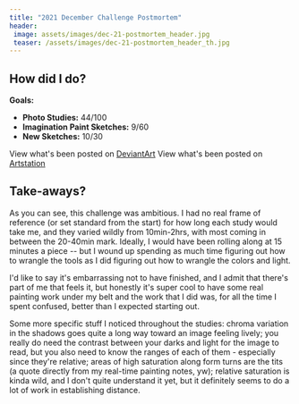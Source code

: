 ```yaml
---
title: "2021 December Challenge Postmortem"
header:
 image: assets/images/dec-21-postmortem_header.jpg
 teaser: /assets/images/dec-21-postmortem_header_th.jpg
---
```

## How did I do?

**Goals:**
- **Photo Studies:** 44/100
- **Imagination Paint Sketches:** 9/60
- **New Sketches:** 10/30

View what's been posted on [DeviantArt](https://www.deviantart.com/pandoramic/gallery/81520708/12-2021-challenge)
View what's been posted on [Artstation](https://www.artstation.com/pandoramic/albums/5172351)

## Take-aways?

As you can see, this challenge was ambitious. I had no real frame of reference (or set standard from the start) for how long each study would take me, and they varied wildly from 10min-2hrs, with most coming in between the 20-40min mark. Ideally, I would have been rolling along at 15 minutes a piece -- but I wound up spending as much time figuring out how to wrangle the tools as I did figuring out how to wrangle the colors and light. 

I'd like to say it's embarrassing not to have finished, and I admit that there's part of me that feels it, but honestly it's super cool to have some real painting work under my belt and the work that I did was, for all the time I spent confused, better than I expected starting out. 

Some more specific stuff I noticed throughout the studies: chroma variation in the shadows goes quite a long way toward an image feeling lively; you really do need the contrast between your darks and light for the image to read, but you also need to know the ranges of each of them - especially since they're relative; areas of high saturation along form turns are the tits (a quote directly from my real-time painting notes, yw); relative saturation is kinda wild, and I don't quite understand it yet, but it definitely seems to do a lot of work in establishing distance.